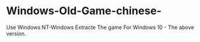 # Windows-Old-Game-chinese-
Use Windows NT-Windows Extracte The game For Windows 10 - The above version.
